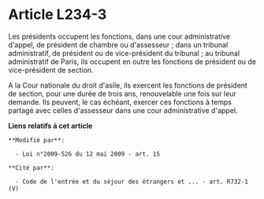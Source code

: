 # Article L234-3

Les présidents occupent les fonctions, dans une cour administrative d'appel, de président de chambre ou d'assesseur ; dans un
tribunal administratif, de président ou de vice-président du tribunal ; au tribunal administratif de Paris, ils occupent en
outre les fonctions de président ou de vice-président de section.

A la Cour nationale du droit d'asile, ils exercent les fonctions de président de section, pour une durée de trois ans,
renouvelable une fois sur leur demande. Ils peuvent, le cas échéant, exercer ces fonctions à temps partagé avec celles
d'assesseur dans une cour administrative d'appel.

**Liens relatifs à cet article**

	**Modifié par**:

	  - Loi n°2009-526 du 12 mai 2009 - art. 15

	**Cité par**:

	  - Code de l'entrée et du séjour des étrangers et ... - art. R732-1 (V)
